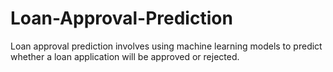 # Loan-Approval-Prediction
Loan approval prediction involves using machine learning models to predict whether a loan application will be approved or rejected.
